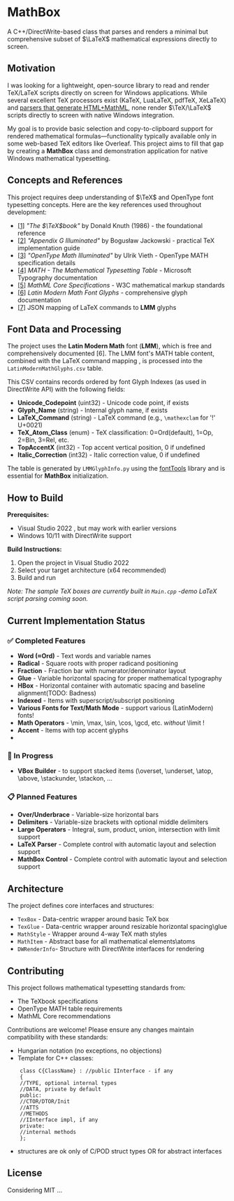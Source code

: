 # MathBox

A C++/DirectWrite-based class that parses and renders a minimal but comprehensive subset of $\LaTeX$ mathematical expressions directly to screen.

## Motivation
I was looking for a lightweight, open-source library to read and render TeX/LaTeX scripts directly on screen for Windows applications. While several excellent TeX processors exist (KaTeX, LuaLaTeX, pdfTeX, XeLaTeX) and [parsers that generate HTML+MathML](https://tex.stackexchange.com/questions/4223/what-parsers-for-latex-mathematics-exist-outside-of-the-tex-engines), none render $\TeX/\LaTeX$ scripts directly to screen with native Windows integration.

My goal is to provide basic selection and copy-to-clipboard support for rendered mathematical formulas—functionality typically available only in some web-based TeX editors like Overleaf. This project aims to fill that gap by creating a **MathBox** class and demonstration application for native Windows mathematical typesetting.

## Concepts and References

This project requires deep understanding of $\TeX$ and OpenType font typesetting concepts. Here are the key references used throughout development:

- <a id="1">[[1]](https://visualmatheditor.equatheque.net/doc/texbook.pdf)</a> *"The $\TeX$book"* by Donald Knuth (1986) - the foundational reference
- <a id="2">[[2]](https://www.tug.org/TUGboat/tb27-1/tb86jackowski.pdf)</a> *"Appendix G Illuminated"* by Bogusław Jackowski - practical TeX implementation guide
- <a id="3">[[3]](https://www.ntg.nl/maps/38/03.pdf)</a> *"OpenType Math Illuminated"* by Ulrik Vieth - OpenType MATH specification details
- <a id="4">[[4]](https://learn.microsoft.com/en-us/typography/opentype/spec/math)</a> *MATH - The Mathematical Typesetting Table* - Microsoft Typography documentation
- <a id="5">[[5]](https://w3c.github.io/mathml-core/)</a> *MathML Core Specifications* - W3C mathematical markup standards
- <a id="6">[[6]](https://fred-wang.github.io/MathFonts/LatinModern/)</a> *Latin Modern Math Font Glyphs* - comprehensive glyph documentation
- <a id="7">[[7]](https://github.com/ViktorQvarfordt/unicode-latex)</a> JSON mapping of LaTeX commands to **LMM** glyphs

## Font Data and Processing

The project uses the **Latin Modern Math** font (**LMM**), which is free and comprehensively documented [6]. The LMM font's MATH table content, combined with the LaTeX command mapping [](#7), is processed into the `LatinModernMathGlyphs.csv` table.

This CSV contains records ordered by font Glyph Indexes (as used in DirectWrite API) with the following fields:

- **Unicode_Codepoint** (uint32) - Unicode code point, if exists
- **Glyph_Name** (string) - Internal glyph name, if exists  
- **LaTeX_Command** (string) - LaTeX command (e.g., `\mathexclam` for '!' U+0021)
- **TeX_Atom_Class** (enum) - TeX classification: 0=Ord(default), 1=Op, 2=Bin, 3=Rel, etc.
- **TopAccentX** (int32) - Top accent vertical position, 0 if undefined
- **Italic_Correction** (int32) - Italic correction value, 0 if undefined

The table is generated by `LMMGlyphInfo.py` using the [fontTools](https://fonttools.readthedocs.io/) library and is essential for **MathBox** initialization.

## How to Build

**Prerequisites:**
- Visual Studio 2022 , but may work with earlier versions
- Windows 10/11 with DirectWrite support

**Build Instructions:**
1. Open the project in Visual Studio 2022
2. Select your target architecture (x64 recommended)
3. Build and run

*Note: The sample TeX boxes are currently built in `Main.cpp` -demo LaTeX script parsing coming soon.*

## Current Implementation Status

### ✅ Completed Features
- **Word (≈Ord)** - Text words and variable names
- **Radical** - Square roots with proper radicand positioning  
- **Fraction** - Fraction bar with numerator/denominator layout
- **Glue** - Variable horizontal spacing for proper mathematical typography
- **HBox** - Horizontal container with automatic spacing and baseline alignment(TODO: Badness)
- **Indexed** - Items with superscript/subscript positioning
- **Various Fonts for Text/Math Mode** - support various (LatinModern) fonts!
- **Math Operators** - \min, \max, \sin, \cos, \gcd, etc. _without_ \limit !
- **Accent** - Items with top accent glyphs
- 
### 🚧 In Progress
- **VBox Builder** - to support stacked items (\overset, \underset, \atop, \above, \stackunder, \stackon, ...

### 📋 Planned Features
- **Over/Underbrace** - Variable-size horizontal bars
- **Delimiters** - Variable-size brackets with optional middle delimiters
- **Large Operators** - Integral, sum, product, union, intersection with limit support
- **LaTeX Parser** - Complete control with automatic layout and selection support
- **MathBox Control** - Complete control with automatic layout and selection support

## Architecture

The project defines core interfaces and structures:
- `TexBox`      - Data-centric wrapper around basic TeX box
- `TexGlue`     - Data-centric wrapper around resizable horizontal spacing\glue
- `MathStyle`   - Wrapper around 4-way TeX math styles
- `MathItem`    - Abstract base for all mathematical elements\atoms
- `DWRenderInfo`- Structure with DirectWrite interfaces for rendering 

## Contributing

This project follows mathematical typesetting standards from:
- The TeXbook specifications
- OpenType MATH table requirements  
- MathML Core recommendations

Contributions are welcome! Please ensure any changes maintain compatibility with these standards:
- Hungarian notation (no exceptions, no objections)
- Template for C++ classes:
```
	class C{ClassName} : //public IInterface - if any
	{
	//TYPE, optional internal types
	//DATA, private by default
	public:
	//CTOR/DTOR/Init
	//ATTS
	//METHODS
	//IInterface impl, if any
	private:
	//internal methods
	};
```
- structures are ok only of C/POD struct types OR for abstract interfaces 
## License

Considering MIT ...
